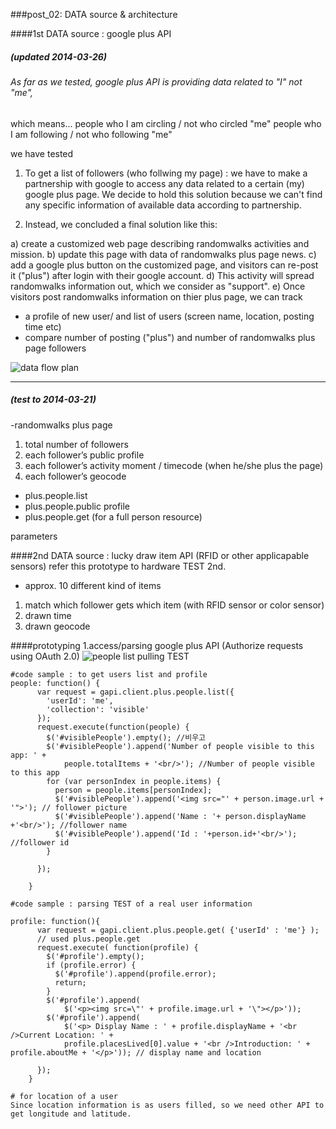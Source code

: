 ###post_02: DATA source & architecture

####1st DATA source : google plus  API 
##### (updated 2014-03-26)

###### As far as we tested, google plus API is providing data related to "I" not "me", 
which means...
people who I am circling / not who circled "me"
people who I am following / not who following "me"

we have tested
1. To get a list of followers (who follwing my page) : 
we have to make a partnership with google to access any data related to a certain (my) google plus page. We decide to hold this solution because we can't find any specific information of available data according to partnership.

2. Instead, we concluded a final solution like this:

a) create a customized web page describing randomwalks activities and mission.
b) update this page with data of randomwalks plus page news.
c) add a google plus button on the customized page, and visitors can re-post it ("plus") after login with their google account.
d) This activity will spread randomwalks information out, which we consider as "support".
e) Once visitors post randomwalks information on thier plus page, we can track
- a profile of new user/ and list of users (screen name, location, posting time etc)
- compare number of posting ("plus") and number of randomwalks plus page followers

![data flow plan](https://raw.github.com/randomwalks/devart-template/master/project_images/dataFlow.jpg "data flow plan")



-------------------------------------------

##### (test to  2014-03-21)

-randomwalks plus page 
 1. total number of followers
 2. each follower’s public profile
 3. each follower’s activity moment / timecode (when he/she plus the page)
 4. each follower’s geocode

- plus.people.list
- plus.people.public profile
- plus.people.get (for a full person resource)

parameters 

####2nd DATA source : lucky draw item API (RFID or other applicapable sensors)
refer this prototype to hardware TEST 2nd.

- approx. 10 different kind of items
 1. match which follower gets which item (with RFID sensor or color sensor)
 2. drawn time
 3. drawn geocode

####prototyping 
1.access/parsing google plus API (Authorize requests using OAuth 2.0)
![people list pulling TEST](https://raw.github.com/randomwalks/devart-template/master/project_images/backEnd_pullingListPeople_000.jpg "people list pulling TEST")

```
#code sample : to get users list and profile
people: function() {
      var request = gapi.client.plus.people.list({ 
        'userId': 'me', 
        'collection': 'visible'
      });
      request.execute(function(people) {
        $('#visiblePeople').empty(); //비우고
        $('#visiblePeople').append('Number of people visible to this app: ' +
            people.totalItems + '<br/>'); //Number of people visible to this app 
        for (var personIndex in people.items) {
          person = people.items[personIndex];
          $('#visiblePeople').append('<img src="' + person.image.url + '">'); // follower picture
          $('#visiblePeople').append('Name : '+ person.displayName +'<br/>'); //follower name
          $('#visiblePeople').append('Id : '+person.id+'<br/>'); //follower id 
        } 
          
      });
      
    }

#code sample : parsing TEST of a real user information

profile: function(){
      var request = gapi.client.plus.people.get( {'userId' : 'me'} ); 
      // used plus.people.get 
      request.execute( function(profile) {
        $('#profile').empty();
        if (profile.error) {
          $('#profile').append(profile.error);
          return;
        }
        $('#profile').append(
            $('<p><img src=\"' + profile.image.url + '\"></p>'));
        $('#profile').append(
            $('<p> Display Name : ' + profile.displayName + '<br />Current Location: ' + 
            profile.placesLived[0].value + '<br />Introduction: ' + profile.aboutMe + '</p>')); // display name and location
        
      });
    }

# for location of a user
Since location information is as users filled, so we need other API to get longitude and latitude.

```

